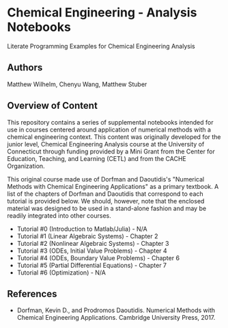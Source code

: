 # Chemical Engineering - Analysis Notebooks
Literate Programming Examples for Chemical Engineering Analysis

## Authors
Matthew Wilhelm, Chenyu Wang, Matthew Stuber

## Overview of Content

This repository contains a series of supplemental notebooks intended for use
in courses centered around application of numerical methods with a chemical engineering
context. This content was originally developed for the junior level, Chemical
Engineering Analysis course at the University of Connecticut through funding provided by a Mini Grant from the Center for Education, Teaching, and Learning (CETL) and from the CACHE Organization.

This original course made use of Dorfman and Daoutidis's "Numerical Methods with Chemical Engineering Applications" as a primary textbook. A list of the chapters of Dorfman and Daoutidis that correspond to each tutorial is provided below. We should, however, note that the enclosed material was designed to be used in a stand-alone fashion and may be readily integrated into other courses.

- Tutorial \#0 (Introduction to Matlab/Julia) - N/A
- Tutorial \#1 (Linear Algebraic Systems) - Chapter 2
- Tutorial \#2 (Nonlinear Algebraic Systems) - Chapter 3
- Tutorial \#3 (ODEs, Initial Value Problems) - Chapter 4
- Tutorial \#4 (ODEs, Boundary Value Problems) - Chapter 6
- Tutorial \#5 (Partial Differential Equations) - Chapter 7
- Tutorial \#6 (Optimization) - N/A

## References
- Dorfman, Kevin D., and Prodromos Daoutidis. Numerical Methods with Chemical Engineering Applications. Cambridge University Press, 2017.
